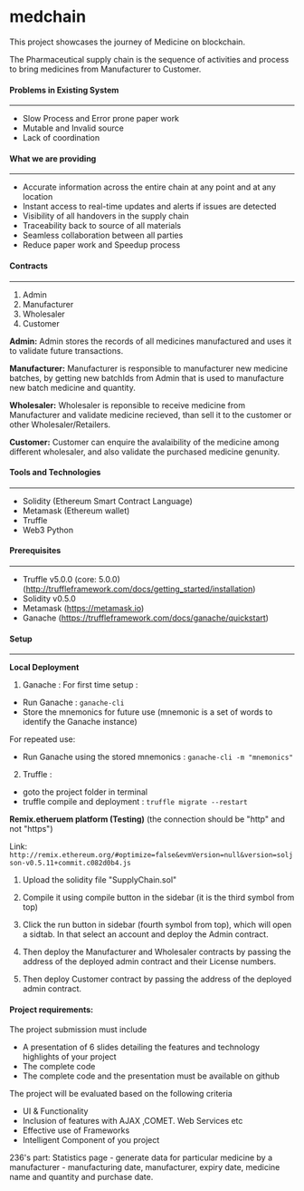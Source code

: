 # medchain

This project showcases the journey of Medicine on blockchain.

The Pharmaceutical supply chain is the sequence of activities and process to bring medicines from Manufacturer to Customer.


#### Problems in Existing System
---
- Slow Process and Error prone paper work
- Mutable and Invalid source
- Lack of coordination


#### What we are providing
---
- Accurate information across the entire chain at any point and at any location
- Instant access to real-time updates and alerts if issues are detected
- Visibility of all handovers in the supply chain
- Traceability back to source of all materials
- Seamless collaboration between all parties
- Reduce paper work and Speedup process


#### Contracts
---
1. Admin
2. Manufacturer
3. Wholesaler
4. Customer

**Admin:** Admin stores the records of all medicines manufactured and uses it to validate future transactions.

**Manufacturer:** Manufacturer is responsible to manufacturer new medicine batches, by getting new batchIds from Admin that is used to manufacture new batch medicine and quantity.

**Wholesaler:** Wholesaler is reponsible to receive medicine from Manufacturer and validate medicine recieved, than sell it to the customer or other Wholesaler/Retailers. 

**Customer:** Customer can enquire the avalaibility of the medicine among different wholesaler, and also validate the purchased medicine genunity.


#### Tools and Technologies
---
- Solidity (Ethereum Smart Contract Language)
- Metamask (Ethereum wallet)
- Truffle
- Web3 Python


#### Prerequisites
---
- Truffle v5.0.0 (core: 5.0.0) (http://truffleframework.com/docs/getting_started/installation)
- Solidity v0.5.0
- Metamask (https://metamask.io)
- Ganache (https://truffleframework.com/docs/ganache/quickstart)


#### Setup
---
**Local Deployment**
1. Ganache :
For first time setup :
- Run Ganache : ```ganache-cli```
- Store the mnemonics for future use (mnemonic is a set of words to identify the Ganache instance)

For repeated use:
- Run Ganache using the stored mnemonics : ```ganache-cli -m "mnemonics"```

2. Truffle :
- goto the project folder in terminal
- truffle compile and deployment : ```truffle migrate --restart```

**Remix.etheruem platform (Testing)**
(the connection should be "http" and not "https")

Link: ```http://remix.ethereum.org/#optimize=false&evmVersion=null&version=soljson-v0.5.11+commit.c082d0b4.js```

1. Upload the solidity file "SupplyChain.sol"

2. Compile it using compile button in the sidebar (it is the third symbol from top)

3. Click the run button in sidebar (fourth symbol from top), which will open a sidtab. In that select an account and deploy the Admin contract.

4. Then deploy the Manufacturer and Wholesaler contracts by passing the address of the deployed admin contract and their License numbers.

5. Then deploy Customer contract by passing the address of the deployed admin contract.


#### Project requirements:

The project submission must include
- A presentation of 6 slides detailing the features and technology highlights of your project
- The complete code 
- The complete code and the presentation must be available on github

The project will be evaluated based on the following criteria
- UI & Functionality
- Inclusion of features with AJAX ,COMET. Web Services etc
- Effective use of Frameworks
- Intelligent Component of you project

236's part: 
Statistics page - generate data for particular medicine by a manufacturer - manufacturing date, manufacturer, expiry date, medicine name and quantity and purchase date. 
